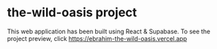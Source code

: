 # the-wild-oasis project

This web application has been built using React & Supabase.
To see the project preview, click https://ebrahim-the-wild-oasis.vercel.app
